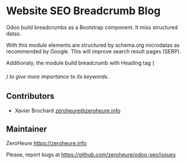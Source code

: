 # Website SEO Breadcrumb Blog

Odoo build breadcrumbs as a Bootstrap component. It miss structured datas.

With this module elements are structured by schema.org microdatas as recommended by Google. This will improve search result pages (SERP).

Additionaly, the module build breadcrumb with Heading tag (<h6>) to give more importance to its keywords.


## Contributors

- Xavier Brochard zeroheure@zeroheure.info

## Maintainer

ZeroHeure
https://zeroheure.info

Please, report bugs at https://github.com/zeroheure/odoo-seo/issues
